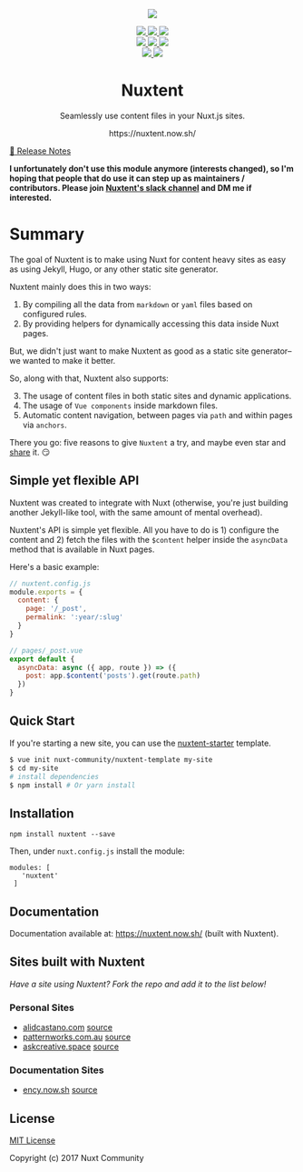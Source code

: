 <p align="center">
  <img src="https://user-images.githubusercontent.com/5158436/30198986-d4c5d7f8-9485-11e7-9c3e-8b5f5f061f5f.png" />
</p>

<p align="center">

<a href="https://david-dm.org/nuxt-community/nuxtent-module">
  <img src="https://david-dm.org/nuxt-community/nuxtent-module/status.svg?style=flat-square" />
</a>

<a href="https://greenkeeper.io/">
  <img src="https://badges.greenkeeper.io/nuxt-community/nuxtent-module.svg" />
</a>

<a href="https://standardjs.com">
  <img src="https://img.shields.io/badge/code_style-standard-brightgreen.svg?style=flat-square" />
</a>

<br />

<a href="https://circleci.com/gh/nuxt-community/nuxtent-module">
  <img src="https://img.shields.io/circleci/project/github/nuxt-community/nuxtent-module/master.svg?style=flat-square" />
</a>

<a href="https://ci.appveyor.com/project/medfreeman/nuxtent-module">
  <img src="https://img.shields.io/appveyor/ci/medfreeman/nuxtent-module/master.svg?style=flat-square&logo=appveyor" />
</a>

<a href="https://codecov.io/gh/nuxt-community/nuxtent-module">
  <img src="https://img.shields.io/codecov/c/github/nuxt-community/nuxtent-module.svg?style=flat-square" />
</a>

<br />

<a href="https://npmjs.com/package/nuxtent">
  <img src="https://img.shields.io/npm/v/nuxtent.svg?style=flat-square" />
</a>

<a href="https://npmjs.com/package/nuxtent">
  <img src="https://img.shields.io/npm/dt/nuxtent.svg?style=flat-square" />
</a>

</p>

<h1 align="center">Nuxtent</h1>

<p align="center">Seamlessly use content files in your Nuxt.js sites.</p>

<p align="center">https://nuxtent.now.sh/</p>

[📖 Release Notes](./CHANGELOG.md)

**I unfortunately don't use this module anymore (interests changed), so I'm hoping that people that do use it can step up as maintainers / contributors. Please join [Nuxtent's slack channel](https://join.slack.com/t/nuxtent/shared_invite/enQtMjQ1MzI4MzgxNzI5LTcwOTlkYTczNTMzMGU1YjYyYjlkNzNjNDc3MjQ3YTdmMjc0ZThkZjM1ZWY4ZjhiZjc1MDIwYjJmMjAxODlhMzU) and DM me if interested.**

# Summary

The goal of Nuxtent is to make using Nuxt for content heavy sites as easy as using Jekyll, Hugo, or any other static site generator.

Nuxtent mainly does this in two ways:

1. By compiling all the data from `markdown` or `yaml` files based on configured rules.
2. By providing helpers for dynamically accessing this data inside Nuxt pages.

But, we didn't just want to make Nuxtent as good as a static site generator–we wanted to make it better.

So, along with that, Nuxtent also supports:

3. The usage of content files in both static sites and dynamic applications.
4. The usage of `Vue components` inside markdown files.
5. Automatic content navigation, between pages via `path` and within pages via `anchors`.

There you go: five reasons to give `Nuxtent` a try, and maybe even star and [share]("https://twitter.com/intent/tweet) it. :smirk:

## Simple yet flexible API

Nuxtent was created to integrate with Nuxt (otherwise, you're just building another Jekyll-like tool, with the same amount of mental overhead).

Nuxtent's API is simple yet flexible. All you have to do is 1) configure the content and 2) fetch the files with the `$content` helper inside the `asyncData` method that is available in Nuxt pages.


Here's a basic example:

```js
// nuxtent.config.js
module.exports = {
  content: {
    page: '/_post',
    permalink: ':year/:slug'
  }
}

// pages/_post.vue
export default {
  asyncData: async ({ app, route }) => ({
    post: app.$content('posts').get(route.path)
  })
}
```

## Quick Start

If you're starting a new site, you can use the [nuxtent-starter](https://github.com/nuxt-community/content-template) template.

``` bash
$ vue init nuxt-community/nuxtent-template my-site
$ cd my-site
# install dependencies
$ npm install # Or yarn install
```

## Installation

```
npm install nuxtent --save

```

Then, under `nuxt.config.js` install the module:

```
modules: [
   'nuxtent'
 ]
```

## Documentation

Documentation available at: https://nuxtent.now.sh/ (built with Nuxtent).

## Sites built with Nuxtent

*Have a site using Nuxtent? Fork the repo and add it to the list below!*

### Personal Sites
- [alidcastano.com](https://alidcastano.com/) [source](https://github.com/alidcastano/alidcastano)
- [patternworks.com.au](https://patternworks.com.au/) [source](https://github.com/callumflack/patternworks-2018)
- [askcreative.space](https://askcreative.space) [source](https://github.com/askcreative/asksite)

### Documentation Sites
- [ency.now.sh](https://ency.now.sh/) [source](https://github.com/encyjs/docs)


## License

[MIT License](./LICENSE)

Copyright (c) 2017 Nuxt Community

